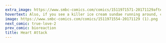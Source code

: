 ```yaml
---
extra_image: https://www.smbc-comics.com/comics/1511971571-20171129after.png
hovertext: Also, if you see a killer ice cream sundae running around, call the police.
image: https://www.smbc-comics.com/comics/1511971554-20171129 (1).png
next_comic: true-love-2
prev_comic: bioreaction
title: Heart Attack
---
```


